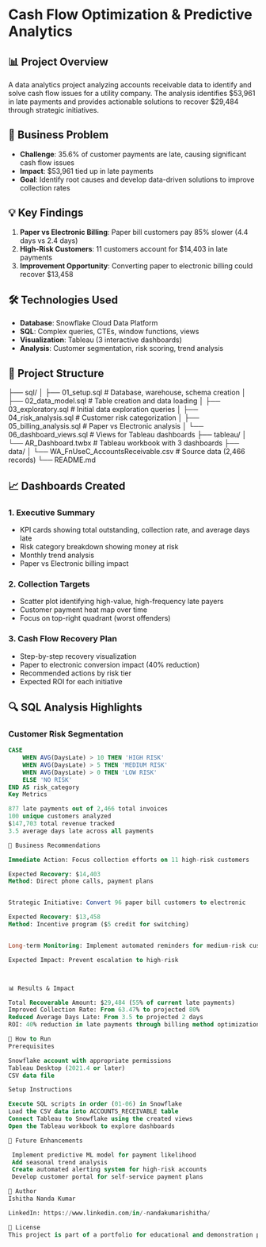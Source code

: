 # Cash Flow Optimization & Predictive Analytics

## 📊 Project Overview
A data analytics project analyzing accounts receivable data to identify and solve cash flow issues for a utility company. The analysis identifies $53,961 in late payments and provides actionable solutions to recover $29,484 through strategic initiatives.

## 🎯 Business Problem
- **Challenge**: 35.6% of customer payments are late, causing significant cash flow issues
- **Impact**: $53,961 tied up in late payments
- **Goal**: Identify root causes and develop data-driven solutions to improve collection rates

## 💡 Key Findings
1. **Paper vs Electronic Billing**: Paper bill customers pay 85% slower (4.4 days vs 2.4 days)
2. **High-Risk Customers**: 11 customers account for $14,403 in late payments
3. **Improvement Opportunity**: Converting paper to electronic billing could recover $13,458

## 🛠️ Technologies Used
- **Database**: Snowflake Cloud Data Platform
- **SQL**: Complex queries, CTEs, window functions, views
- **Visualization**: Tableau (3 interactive dashboards)
- **Analysis**: Customer segmentation, risk scoring, trend analysis

## 📁 Project Structure
├── sql/
│   ├── 01_setup.sql           # Database, warehouse, schema creation
│   ├── 02_data_model.sql      # Table creation and data loading
│   ├── 03_exploratory.sql     # Initial data exploration queries
│   ├── 04_risk_analysis.sql   # Customer risk categorization
│   ├── 05_billing_analysis.sql # Paper vs Electronic analysis
│   └── 06_dashboard_views.sql  # Views for Tableau dashboards
├── tableau/
│   └── AR_Dashboard.twbx      # Tableau workbook with 3 dashboards
├── data/
│   └── WA_FnUseC_AccountsReceivable.csv # Source data (2,466 records)
└── README.md

## 📈 Dashboards Created

### 1. Executive Summary
- KPI cards showing total outstanding, collection rate, and average days late
- Risk category breakdown showing money at risk
- Monthly trend analysis
- Paper vs Electronic billing impact

### 2. Collection Targets
- Scatter plot identifying high-value, high-frequency late payers
- Customer payment heat map over time
- Focus on top-right quadrant (worst offenders)

### 3. Cash Flow Recovery Plan
- Step-by-step recovery visualization
- Paper to electronic conversion impact (40% reduction)
- Recommended actions by risk tier
- Expected ROI for each initiative

## 🔍 SQL Analysis Highlights

### Customer Risk Segmentation
```sql
CASE 
    WHEN AVG(DaysLate) > 10 THEN 'HIGH RISK'
    WHEN AVG(DaysLate) > 5 THEN 'MEDIUM RISK'
    WHEN AVG(DaysLate) > 0 THEN 'LOW RISK'
    ELSE 'NO RISK'
END AS risk_category
Key Metrics

877 late payments out of 2,466 total invoices
100 unique customers analyzed
$147,703 total revenue tracked
3.5 average days late across all payments

💼 Business Recommendations

Immediate Action: Focus collection efforts on 11 high-risk customers

Expected Recovery: $14,403
Method: Direct phone calls, payment plans


Strategic Initiative: Convert 96 paper bill customers to electronic

Expected Recovery: $13,458
Method: Incentive program ($5 credit for switching)


Long-term Monitoring: Implement automated reminders for medium-risk customers

Expected Impact: Prevent escalation to high-risk



📊 Results & Impact

Total Recoverable Amount: $29,484 (55% of current late payments)
Improved Collection Rate: From 63.47% to projected 80%
Reduced Average Days Late: From 3.5 to projected 2 days
ROI: 40% reduction in late payments through billing method optimization

🚀 How to Run
Prerequisites

Snowflake account with appropriate permissions
Tableau Desktop (2021.4 or later)
CSV data file

Setup Instructions

Execute SQL scripts in order (01-06) in Snowflake
Load the CSV data into ACCOUNTS_RECEIVABLE table
Connect Tableau to Snowflake using the created views
Open the Tableau workbook to explore dashboards

📝 Future Enhancements

 Implement predictive ML model for payment likelihood
 Add seasonal trend analysis
 Create automated alerting system for high-risk accounts
 Develop customer portal for self-service payment plans

👤 Author
Ishitha Nanda Kumar

LinkedIn: https://www.linkedin.com/in/-nandakumarishitha/

📄 License
This project is part of a portfolio for educational and demonstration purposes.
